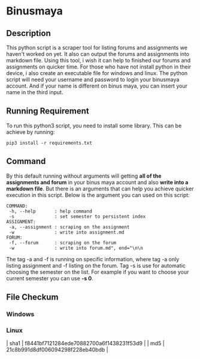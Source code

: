 # Binusmaya

## Description
This python script is a scraper tool for listing forums and assignments we haven't worked on yet. It also can output the forums and assignments into markdown file. Using this tool, i wish it can help to finished our forums and assignments on quicker time. For those who have not install python in their device, i also create an executable file for windows and linux.
The python script will need your username and password to login your binusmaya account. And if your name is different on binus maya, you can insert your name in the third input.

## Running Requirement
To run this python3 script, you need to install some library. This can be achieve by running:
```
pip3 install -r requirements.txt
```

## Command
By this default running without arguments will getting **all of the assignments and forum** in your binus maya account and also **write into a markdown file**. But there is an arguments that can help you achieve quicker execution in this script. Below is the argument you can used on this script:

```
COMMAND:
 -h, --help       : help command
 -s               : set semester to persistent index
ASSIGNMENT:
 -a, --assignment : scraping on the assignment
 -w               : write into assignment.md
FORUM:
 -f, --forum      : scraping on the forum
 -w               : write into forum.md", end="\n\n
```

The tag -a and -f is running on specific information, where tag -a only listing assignment and -f listing on the forum. Tag -s is use for automatic choosing the semester on the list. For example if you want to choose your current semester you can use **-s 0**.

## File Checkum

### Windows


### Linux
| sha1 | f8441bf7121284ede70882700a6f1438231f53d9 |
| md5 | 21c8b991d8df006094298f228eb40bdb |
